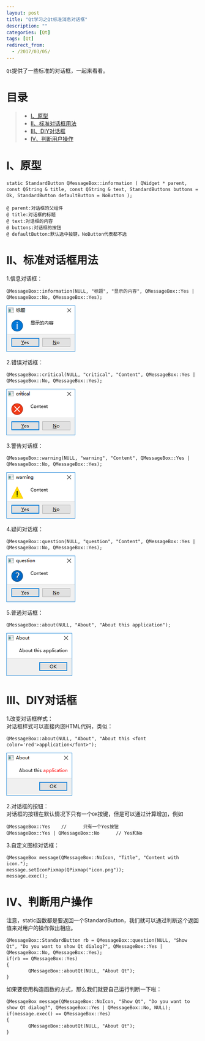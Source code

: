 ```yaml
---
layout: post
title: "Qt学习之Qt标准消息对话框"
description: ""
categories: [Qt]
tags: [Qt]
redirect_from:
  - /2017/03/05/
---
```


`Qt`提供了一些标准的对话框，一起来看看。  

# 目录

> * [I、原型](#one)
> * [II、标准对话框用法](#two)
> * [III、DIY对话框](#three)
> * [IV、判断用户操作](#four)


<a name="one"></a>  

# I、原型  

~~~  
static StandardButton QMessageBox::information ( QWidget * parent, const QString & title, const QString & text, StandardButtons buttons = Ok, StandardButton defaultButton = NoButton );

@ parent:对话框的父组件
@ title:对话框的标题
@ text:对话框的内容
@ buttons:对话框的按钮
@ defaultButton:默认选中按键，NoButton代表都不选
~~~  

<a name="two"></a>  

# II、标准对话框用法  

1.信息对话框：  

~~~  
QMessageBox::information(NULL, "标题", "显示的内容", QMessageBox::Yes | QMessageBox::No, QMessageBox::Yes);  
~~~  

![information](https://github.com/xuzheyang/xuzheyang.github.io/raw/master/_pic/2017-02-28/information.png)

2.错误对话框：  

~~~  
QMessageBox::critical(NULL, "critical", "Content", QMessageBox::Yes | QMessageBox::No, QMessageBox::Yes);  
~~~  

![critical](https://github.com/xuzheyang/xuzheyang.github.io/raw/master/_pic/2017-02-28/critical.png)

3.警告对话框：  

~~~  
QMessageBox::warning(NULL, "warning", "Content", QMessageBox::Yes | QMessageBox::No, QMessageBox::Yes);  
~~~  

![warning](https://github.com/xuzheyang/xuzheyang.github.io/raw/master/_pic/2017-02-28/warning.png)

4.疑问对话框：  

~~~  
QMessageBox::question(NULL, "question", "Content", QMessageBox::Yes | QMessageBox::No, QMessageBox::Yes);  
~~~  

![question](https://github.com/xuzheyang/xuzheyang.github.io/raw/master/_pic/2017-02-28/question.png)

5.普通对话框：

~~~  
QMessageBox::about(NULL, "About", "About this application");   
~~~  

![about](https://github.com/xuzheyang/xuzheyang.github.io/raw/master/_pic/2017-02-28/about.png)  


<a name="three"></a>  

# III、DIY对话框  

1.改变对话框样式：  
对话框样式可以直接内嵌HTML代码，类似：  

~~~  
QMessageBox::about(NULL, "About", "About this <font color='red'>application</font>");  
~~~    

![color](https://github.com/xuzheyang/xuzheyang.github.io/raw/master/_pic/2017-02-28/color.png)  

2.对话框的按钮：  
对话框的按钮在默认情况下只有一个`OK`按键，但是可以通过计算增加，例如  

~~~   
QMessageBox::Yes    //      只有一个Yes按钮  
QMessageBox::Yes | QMessageBox::No      // Yes和No
~~~  

3.自定义图标对话框：  

~~~  
QMessageBox message(QMessageBox::NoIcon, "Title", "Content with icon.");
message.setIconPixmap(QPixmap("icon.png"));
message.exec();
~~~  

<a name="four"></a>

# IV、判断用户操作  

注意，static函数都是要返回一个StandardButton，我们就可以通过判断这个返回值来对用户的操作做出相应。  

~~~  
QMessageBox::StandardButton rb = QMessageBox::question(NULL, "Show Qt", "Do you want to show Qt dialog?", QMessageBox::Yes | QMessageBox::No, QMessageBox::Yes);
if(rb == QMessageBox::Yes)
{
        QMessageBox::aboutQt(NULL, "About Qt");
}
~~~  

如果要使用构造函数的方式，那么我们就要自己运行判断一下啦：  

~~~   
QMessageBox message(QMessageBox::NoIcon, "Show Qt", "Do you want to show Qt dialog?", QMessageBox::Yes | QMessageBox::No, NULL);
if(message.exec() == QMessageBox::Yes)
{
        QMessageBox::aboutQt(NULL, "About Qt");
}
~~~  
 